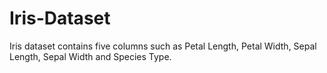 # Iris-Dataset
Iris dataset contains five columns such as Petal Length, Petal Width, Sepal Length, Sepal Width and Species Type.
